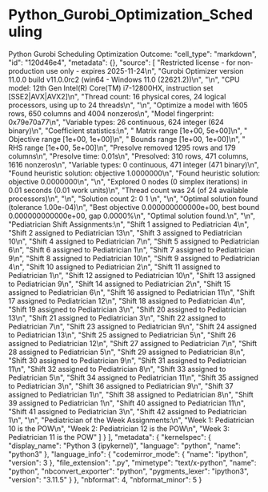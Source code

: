 # Python_Gurobi_Optimization_Scheduling
Python Gurobi Scheduling Optimization
Outcome:
"cell_type": "markdown",
   "id": "120d46e4",
   "metadata": {},
   "source": [
    "Restricted license - for non-production use only - expires 2025-11-24\n",
    "Gurobi Optimizer version 11.0.0 build v11.0.0rc2 (win64 - Windows 11.0 (22621.2))\n",
    "\n",
    "CPU model: 12th Gen Intel(R) Core(TM) i7-12800HX, instruction set [SSE2|AVX|AVX2]\n",
    "Thread count: 16 physical cores, 24 logical processors, using up to 24 threads\n",
    "\n",
    "Optimize a model with 1605 rows, 650 columns and 4004 nonzeros\n",
    "Model fingerprint: 0x79e70a77\n",
    "Variable types: 26 continuous, 624 integer (624 binary)\n",
    "Coefficient statistics:\n",
    "  Matrix range     [1e+00, 5e+00]\n",
    "  Objective range  [1e+00, 1e+00]\n",
    "  Bounds range     [1e+00, 1e+00]\n",
    "  RHS range        [1e+00, 5e+00]\n",
    "Presolve removed 1295 rows and 179 columns\n",
    "Presolve time: 0.01s\n",
    "Presolved: 310 rows, 471 columns, 1616 nonzeros\n",
    "Variable types: 0 continuous, 471 integer (471 binary)\n",
    "Found heuristic solution: objective 1.0000000\n",
    "Found heuristic solution: objective 0.0000000\n",
    "\n",
    "Explored 0 nodes (0 simplex iterations) in 0.01 seconds (0.01 work units)\n",
    "Thread count was 24 (of 24 available processors)\n",
    "\n",
    "Solution count 2: 0 1 \n",
    "\n",
    "Optimal solution found (tolerance 1.00e-04)\n",
    "Best objective 0.000000000000e+00, best bound 0.000000000000e+00, gap 0.0000%\n",
    "Optimal solution found.\n",
    "\n",
    "Pediatrician Shift Assignments:\n",
    "Shift 1 assigned to Pediatrician 4\n",
    "Shift 2 assigned to Pediatrician 13\n",
    "Shift 3 assigned to Pediatrician 10\n",
    "Shift 4 assigned to Pediatrician 7\n",
    "Shift 5 assigned to Pediatrician 6\n",
    "Shift 6 assigned to Pediatrician 1\n",
    "Shift 7 assigned to Pediatrician 9\n",
    "Shift 8 assigned to Pediatrician 10\n",
    "Shift 9 assigned to Pediatrician 4\n",
    "Shift 10 assigned to Pediatrician 2\n",
    "Shift 11 assigned to Pediatrician 1\n",
    "Shift 12 assigned to Pediatrician 10\n",
    "Shift 13 assigned to Pediatrician 9\n",
    "Shift 14 assigned to Pediatrician 2\n",
    "Shift 15 assigned to Pediatrician 6\n",
    "Shift 16 assigned to Pediatrician 11\n",
    "Shift 17 assigned to Pediatrician 12\n",
    "Shift 18 assigned to Pediatrician 4\n",
    "Shift 19 assigned to Pediatrician 3\n",
    "Shift 20 assigned to Pediatrician 13\n",
    "Shift 21 assigned to Pediatrician 3\n",
    "Shift 22 assigned to Pediatrician 7\n",
    "Shift 23 assigned to Pediatrician 9\n",
    "Shift 24 assigned to Pediatrician 13\n",
    "Shift 25 assigned to Pediatrician 5\n",
    "Shift 26 assigned to Pediatrician 12\n",
    "Shift 27 assigned to Pediatrician 7\n",
    "Shift 28 assigned to Pediatrician 5\n",
    "Shift 29 assigned to Pediatrician 8\n",
    "Shift 30 assigned to Pediatrician 9\n",
    "Shift 31 assigned to Pediatrician 11\n",
    "Shift 32 assigned to Pediatrician 8\n",
    "Shift 33 assigned to Pediatrician 5\n",
    "Shift 34 assigned to Pediatrician 11\n",
    "Shift 35 assigned to Pediatrician 3\n",
    "Shift 36 assigned to Pediatrician 9\n",
    "Shift 37 assigned to Pediatrician 1\n",
    "Shift 38 assigned to Pediatrician 8\n",
    "Shift 39 assigned to Pediatrician 1\n",
    "Shift 40 assigned to Pediatrician 11\n",
    "Shift 41 assigned to Pediatrician 3\n",
    "Shift 42 assigned to Pediatrician 1\n",
    "\n",
    "Pediatrician of the Week Assignments:\n",
    "Week 1: Pediatrician 10 is the POW\n",
    "Week 2: Pediatrician 12 is the POW\n",
    "Week 3: Pediatrician 11 is the POW"
   ]
  }
 ],
 "metadata": {
  "kernelspec": {
   "display_name": "Python 3 (ipykernel)",
   "language": "python",
   "name": "python3"
  },
  "language_info": {
   "codemirror_mode": {
    "name": "ipython",
    "version": 3
   },
   "file_extension": ".py",
   "mimetype": "text/x-python",
   "name": "python",
   "nbconvert_exporter": "python",
   "pygments_lexer": "ipython3",
   "version": "3.11.5"
  }
 },
 "nbformat": 4,
 "nbformat_minor": 5
}
